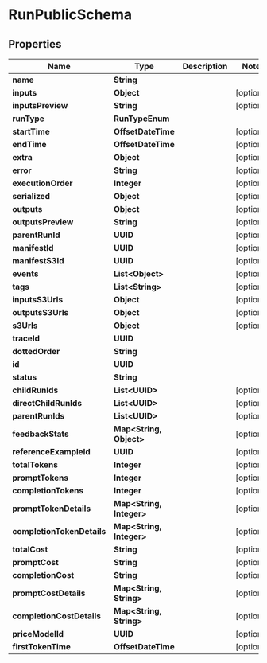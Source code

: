

# RunPublicSchema


## Properties

| Name | Type | Description | Notes |
|------------ | ------------- | ------------- | -------------|
|**name** | **String** |  |  |
|**inputs** | **Object** |  |  [optional] |
|**inputsPreview** | **String** |  |  [optional] |
|**runType** | **RunTypeEnum** |  |  |
|**startTime** | **OffsetDateTime** |  |  [optional] |
|**endTime** | **OffsetDateTime** |  |  [optional] |
|**extra** | **Object** |  |  [optional] |
|**error** | **String** |  |  [optional] |
|**executionOrder** | **Integer** |  |  [optional] |
|**serialized** | **Object** |  |  [optional] |
|**outputs** | **Object** |  |  [optional] |
|**outputsPreview** | **String** |  |  [optional] |
|**parentRunId** | **UUID** |  |  [optional] |
|**manifestId** | **UUID** |  |  [optional] |
|**manifestS3Id** | **UUID** |  |  [optional] |
|**events** | **List&lt;Object&gt;** |  |  [optional] |
|**tags** | **List&lt;String&gt;** |  |  [optional] |
|**inputsS3Urls** | **Object** |  |  [optional] |
|**outputsS3Urls** | **Object** |  |  [optional] |
|**s3Urls** | **Object** |  |  [optional] |
|**traceId** | **UUID** |  |  |
|**dottedOrder** | **String** |  |  |
|**id** | **UUID** |  |  |
|**status** | **String** |  |  |
|**childRunIds** | **List&lt;UUID&gt;** |  |  [optional] |
|**directChildRunIds** | **List&lt;UUID&gt;** |  |  [optional] |
|**parentRunIds** | **List&lt;UUID&gt;** |  |  [optional] |
|**feedbackStats** | **Map&lt;String, Object&gt;** |  |  [optional] |
|**referenceExampleId** | **UUID** |  |  [optional] |
|**totalTokens** | **Integer** |  |  [optional] |
|**promptTokens** | **Integer** |  |  [optional] |
|**completionTokens** | **Integer** |  |  [optional] |
|**promptTokenDetails** | **Map&lt;String, Integer&gt;** |  |  [optional] |
|**completionTokenDetails** | **Map&lt;String, Integer&gt;** |  |  [optional] |
|**totalCost** | **String** |  |  [optional] |
|**promptCost** | **String** |  |  [optional] |
|**completionCost** | **String** |  |  [optional] |
|**promptCostDetails** | **Map&lt;String, String&gt;** |  |  [optional] |
|**completionCostDetails** | **Map&lt;String, String&gt;** |  |  [optional] |
|**priceModelId** | **UUID** |  |  [optional] |
|**firstTokenTime** | **OffsetDateTime** |  |  [optional] |



